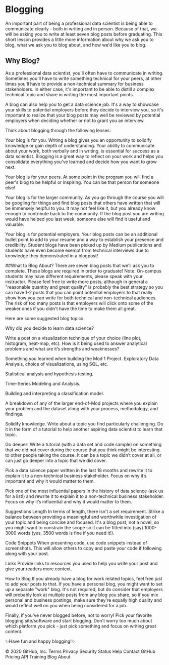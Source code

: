 # Blogging

An important part of being a professional data scientist is being able to communicate clearly - both in writing and in person. Because of that, we will be asking you to write at least seven blog posts before graduating. This short lesson provides a little more information about why we ask you to blog, what we ask you to blog about, and how we'd like you to blog.

## Why Blog?
As a professional data scientist, you'll often have to communicate in writing. Sometimes you'll have to write something technical for your peers, at other times you'll have to provide a non-technical summary for business stakeholders. In either case, it's important to be able to distill a complex technical topic and share in writing the most important points.

A blog can also help you to get a data science job. It's a way to showcase your skills to potential employers before they decide to interview you, so it's important to realize that your blog posts may well be reviewed by potential employers when deciding whether or not to grant you an interview.

Think about blogging through the following lenses:

Your blog is for you. Writing a blog gives you an opportunity to solidify knowledge or gain depth of understanding. Your ability to communicate about your work, both verbally and in writing, is essential for success as a data scientist. Blogging is a great way to reflect on your work and helps you consolidate everything you've learned and decide how you want to grow next.

Your blog is for your peers. At some point in the program you will find a peer's blog to be helpful or inspiring. You can be that person for someone else!

Your blog is for the larger community. As you go through the course you will be googling for things and find blog posts that others have written that will be immensely helpful to you. It may not feel like it, but you already know enough to contribute back to the community. If the blog post you are writing would have helped you last week, someone else will find it useful and valuable.

Your blog is for potential employers. Your blog posts can be an additional bullet point to add to your resume and a way to establish your presence and credibility. Student blogs have been picked up by Medium publications and students have even become exempt from technical interviews due to knowledge they demonstrated in a blogpost!

##What to Blog About?
There are seven blog posts that we'll ask you to complete. These blogs are required in order to graduate! Note: On-campus students may have different requirements, please speak with your instructor. Please feel free to write more posts, although in general a "reasonable quantity and great quality" is probably the best strategy so you can have 1-2 posts that you can point potential employers to that really show how you can write for both technical and non-technical audiences. The risk of too many posts is that employers will click onto some of the weaker ones if you didn't have the time to make them all great.

Here are some suggested blog topics:

Why did you decide to learn data science?

Write a post on a visualization technique of your choice (line plot, histogram, heat-map, etc). How is it being used to answer analytical problems and what are it’s strengths and weaknesses?

Something you learned when building the Mod 1 Project. Exploratory Data Analysis, choice of visualizations, using SQL, etc.

Statistical analysis and hypothesis testing.

Time-Series Modeling and Analysis.

Building and interpreting a classification model.

A breakdown of any of the larger end-of-Mod projects where you explain your problem and the dataset along with your process, methodology, and findings.

Solidify knowledge. Write about a topic you find particularly challenging. Do it in the form of a tutorial to help another aspiring data scientist to learn that topic.

Go deeper! Write a tutorial (with a data set and code sample) on something that we did not cover during the course that you think might be interesting to other people taking the course. It can be a topic we didn’t cover at all, or can just go deeper into a topic that we did cover.

Pick a data science paper written in the last 18 months and rewrite it to explain it to a non-technical business stakeholder. Focus on why it’s important and why it would matter to them.

Pick one of the most influential papers in the history of data science (ask us for a list!) and rewrite it to explain it to a non-technical business stakeholder. Focus on why it’s influential and why it would matter to them.

Suggestions
Length
In terms of length, there isn't a set requirement. Strike a balance between providing a meaningful and worthwhile investigation of your topic and being concise and focused. It's a blog post, not a novel, so you might want to constrain the scope so it can be fitted into (say) 1000-3000 words (yes, 3500 words is fine if you need it!).

Code Snippets
When presenting code, use code snippets instead of screenshots. This will allow others to copy and paste your code if following along with your post.

Links
Provide links to resources you used to help you write your post and give your readers more context.

How to Blog
If you already have a blog for work related topics, feel free just to add your posts to that. If you have a personal blog, you might want to set up a separate "work" blog. It's not required, but do consider that employers will probably look at multiple posts from any blog you share, so if you mix personal and business postings, make sure they're equally high quality and would reflect well on you when being considered for a job.

Finally, if you've never blogged before, not to worry! Pick your favorite blogging site/software and start blogging. Don't worry too much about which platform you pick - just pick something and focus on writing great content.

✨Have fun and happy blogging!✨

© 2020 GitHub, Inc.
Terms
Privacy
Security
Status
Help
Contact GitHub
Pricing
API
Training
Blog
About

